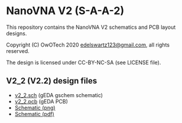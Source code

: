 # NanoVNA V2 (S-A-A-2)
This repository contains the NanoVNA V2 schematics and PCB layout designs.

Copyright (C) OwOTech 2020 <edelswartz123@gmail.com>, all rights reserved.

The design is licensed under CC-BY-NC-SA (see LICENSE file).

## V2_2 (V2.2) design files
- [v2_2.sch](v2_2.sch) (gEDA gschem schematic)
- [v2_2.pcb](v2_2.pcb) (gEDA PCB)
- [Schematic (png)](v2_2.png)
- [Schematic (pdf)](v2_2.pdf)


